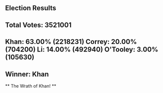 Election Results
----------------------------
Total Votes: 3521001
----------------------------
Khan: 63.00% (2218231)
Correy: 20.00% (704200)
Li: 14.00% (492940)
O'Tooley: 3.00% (105630)
----------------------------
Winner: Khan
----------------------------
 **  The Wrath of Khan!  ** 
